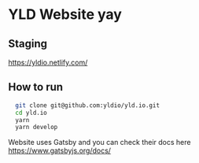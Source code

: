 # YLD Website yay

## Staging

https://yldio.netlify.com/

## How to run

```bash
  git clone git@github.com:yldio/yld.io.git
  cd yld.io
  yarn
  yarn develop
```

Website uses Gatsby and you can check their docs here https://www.gatsbyjs.org/docs/
